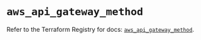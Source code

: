 # `aws_api_gateway_method`

Refer to the Terraform Registry for docs: [`aws_api_gateway_method`](https://registry.terraform.io/providers/hashicorp/aws/5.83.1/docs/resources/api_gateway_method).
